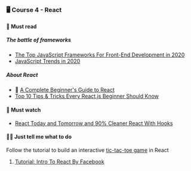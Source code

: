 ### 🖥️ Course 4 - React

#### 📖 Must read

##### The battle of frameworks

* [The Top JavaScript Frameworks For Front-End Development in 2020](https://www.freecodecamp.org/news/complete-guide-for-front-end-developers-javascript-frameworks-2019/)
* [JavaScript Trends in 2020](https://codeburst.io/javascript-trends-in-2020-b194bebc5ef8)

##### About React

* 🚀 [A Complete Beginner's Guide to React](https://dev.to/aspittel/a-complete-beginners-guide-to-react-2cl6)
* [Top 10 Tips & Tricks Every React.js Beginner Should Know](https://morioh.com/p/b856ead14ab7)

#### 🍿 Must watch

* [React Today and Tomorrow and 90% Cleaner React With Hooks](https://www.youtube.com/watch?v=dpw9EHDh2bM)

#### 👩‍💻 Just tell me what to do

Follow the tutorial to build an interactive [tic-tac-toe game](https://codepen.io/gaearon/pen/gWWZgR) in React

1. [Tutorial: Intro To React By Facebook](https://reactjs.org/tutorial/tutorial.html)
